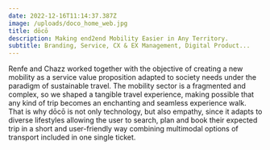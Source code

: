 ```yaml
---
date: 2022-12-16T11:14:37.387Z
image: /uploads/doco_home_web.jpg
title: dōcō
description: Making end2end Mobility Easier in Any Territory.
subtitle: Branding, Service, CX & EX Management, Digital Product...
---
```


Renfe and Chazz worked together with the objective of creating a new mobility as a service value proposition adapted to society needs under the paradigm of sustainable travel. The mobility sector is a fragmented and complex, so we shaped a tangible travel experience, making possible that any kind of trip becomes an enchanting and seamless experience walk.
That is why dōcō is not only technology, but also empathy, since it adapts to diverse lifestyles allowing the user to search, plan and book their expected trip in a short and user-friendly way combining multimodal options of transport included in one single ticket.
